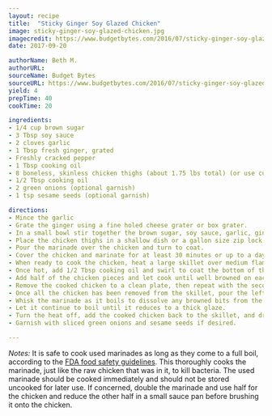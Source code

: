 ```yaml
---
layout: recipe
title:  "Sticky Ginger Soy Glazed Chicken"
image: sticky-ginger-soy-glazed-chicken.jpg
imagecredit: https://www.budgetbytes.com/2016/07/sticky-ginger-soy-glazed-chicken/
date: 2017-09-20

authorName: Beth M.
authorURL: 
sourceName: Budget Bytes
sourceURL: https://www.budgetbytes.com/2016/07/sticky-ginger-soy-glazed-chicken/
yield: 4
prepTime: 40
cookTime: 20

ingredients:
- 1/4 cup brown sugar 
- 3 Tbsp soy sauce 
- 2 cloves garlic 
- 1 Tbsp fresh ginger, grated 
- Freshly cracked pepper 
- 1 Tbsp cooking oil 
- 8 boneless, skinless chicken thighs (about 1.75 lbs total) (or use cut up chicken breasts)
- 1/2 Tbsp cooking oil
- 2 green onions (optional garnish)
- 1 tsp sesame seeds (optional garnish)

directions:
- Mince the garlic
- Grate the ginger using a fine holed cheese grater or box grater. 
- In a small bowl stir together the brown sugar, soy sauce, garlic, ginger, some freshly cracked pepper (about 15 cranks of a pepper mill), and cooking oil. 
- Place the chicken thighs in a shallow dish or a gallon size zip lock bag. 
- Pour the marinade over the chicken and turn to coat. 
- Cover the chicken and marinate for at least 30 minutes or up to a day (refrigerated).
- When ready to cook the chicken, heat a large skillet over medium flame. 
- Once hot, add 1/2 Tbsp cooking oil and swirl to coat the bottom of the skillet. 
- Add half of the chicken pieces and let cook until well browned on each side and cooked through. 
- Remove the cooked chicken to a clean plate, then repeat with the second batch.
- Once all the chicken has been removed from the skillet, pour the leftover marinade into the skillet and allow it to come up to a boil. 
- Whisk the marinade as it boils to dissolve any browned bits from the skillet. 
- Let it continue to boil until it reduces to a thick glaze. 
- Turn the heat off, add the cooked chicken back to the skillet, and dredge it in the thick glaze. 
- Garnish with sliced green onions and sesame seeds if desired.

---
```


_Notes:_ It is safe to cook used marinades as long as they come to a full boil, according to the [FDA food safety guidelines](https://www.foodsafety.gov/blog/marinades.html). This thoroughly cooks the marinade, just like the raw chicken that was in it, to kill bacteria. The used marinade should be cooked immediately and should not be stored uncooked for later use. If concerned, double the marinade and use half for the chicken and reduce the other half in a small sauce pan before brushing it onto the chicken.
